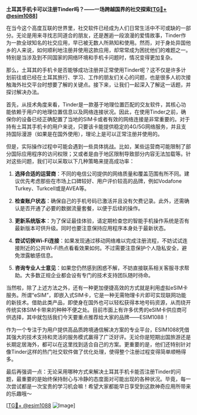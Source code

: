 **土耳其手机卡可以注册Tinder吗？——一场跨越国界的社交探索[[TG💪+ @esim1088](https://t.me/s/esim1088)]**

在当今这个高度互联的世界里，社交软件已经成为人们日常生活中不可或缺的一部分。无论是用来寻找志同道合的朋友，还是邂逅一段浪漫的爱情故事，Tinder作为一款全球知名的社交应用，早已被无数人所熟知和使用。然而，对于身处异国他乡的人来说，如何顺利地注册并使用这款应用，却常常成为困扰他们的难题之一。特别是当涉及到不同国家的网络环境和手机卡问题时，情况变得更加复杂。

那么，土耳其的手机卡是否能够成功注册并正常使用Tinder呢？这不仅是许多计划前往或已经在土耳其旅行、学习、工作的朋友们关心的问题，也是很多人初次接触海外社交平台时想要了解的关键点。接下来，让我们一起深入了解这一话题，并探讨解决办法。

首先，从技术角度来看，Tinder是一款基于地理位置匹配的交友软件，其核心功能依赖于用户的地理位置信息以及网络连接状况。因此，在使用Tinder之前，确保你的设备已经正确配置了当地的SIM卡或者有效的网络连接是非常重要的。对于持有土耳其手机卡的用户来说，只要该卡能提供稳定的4G/5G网络服务，并且支持国际漫游（如果是在国外使用），理论上是可以正常注册并使用的。

但是，实际操作过程中可能会遇到一些具体挑战。比如，某些运营商可能限制了部分国际应用程序的访问权限；又或者是由于地区限制导致部分内容无法加载等。针对这些问题，我们可以采取以下几种策略来提高成功率：

1. **选择合适的运营商**：不同的电信公司提供的网络质量和覆盖范围有所不同。建议优先考虑那些在市场上口碑较好、用户评价较高的品牌，例如Vodafone Turkey、Turkcell或是AVEA等。
   
2. **检查账户状态**：确保自己的手机号码已激活并且没有欠费记录。此外，还需确认是否开通了必要的数据流量套餐，以便于后续的操作。

3. **更新系统版本**：为了保证最佳体验，请定期检查您的智能手机操作系统是否有最新版本可供升级。同时也要注意保持应用程序本身处于最新状态。

4. **尝试切换Wi-Fi连接**：如果发现通过移动网络难以完成注册流程，不妨试试连接附近的公共Wi-Fi热点看看效果如何。不过需要注意保护个人隐私安全，避免泄露敏感信息。

5. **咨询专业人士意见**：如果您仍然感到困惑不解，不妨直接联系相关客服寻求帮助。大多数正规企业都会设有专门的技术支持团队随时待命。

当然啦，除了上述方法之外，还有一种更加便捷高效的方式就是利用虚拟eSIM卡服务。所谓“eSIM”，即嵌入式SIM卡，它是一种无需物理卡片即可实现联网功能的新技术。借助此类产品，即使身在国外也可以轻松获得本地号码资源，从而绕开传统实体SIM卡带来的种种不便之处。目前市面上有许多优秀的eSIM卡供应商可供选择，其中就包括我们今天要重点推荐给大家的品牌——ESIM1088！

作为一个专注于为用户提供高品质跨境通信解决方案的专业平台，ESIM1088凭借其强大的技术支持和灵活的服务模式赢得了广泛好评。无论你是短期出国旅游还是长期定居海外，都可以在这里找到适合自己的方案。更重要的是，他们还特别针对像Tinder这样的热门社交软件做了优化处理，使得整个注册过程变得简单顺畅得多。

最后再强调一点：无论采用哪种方式来解决土耳其手机卡能否注册Tinder的问题，最重要的是始终保持耐心与冷静的态度面对可能出现的各种状况。毕竟，每一次尝试都是一次宝贵的学习机会嘛！希望大家都能早日享受到这款神奇应用所带来的乐趣哦～

[[TG💪+ @esim1088](https://t.me/s/esim1088) ![Image](https://i.postimg.cc/4NQfJmqS/Snipaste-2025-05-13-00-14-12.png)]